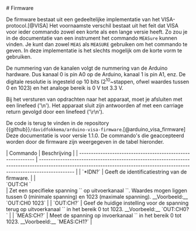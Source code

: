 <div id="ch:firmware"></div>
# Firmware

De firmware bestaat uit een gedeeltelijke implementatie van het VISA-protocol.[@VISA] Het voornaamste verschil bestaat uit het feit dat VISA voor ieder commando zowel een korte als een lange versie heeft. Zo zou je in de documentatie van een instrument het commando `MEASure` kunnen vinden. Je kunt dan zowel `MEAS` als `MEASURE` gebruiken om het commando te geven. In deze implementatie is het slechts mogelijk om de korte vorm te gebruiken.

De nummering van de kanalen volgt de nummering van de Arduino hardware. Dus kanaal 0 is pin A0 op de Arduino, kanaal 1 is pin A1, enz. De digitale resolutie is ingesteld op 10 bits ($2^{10}$~stappen, ofwel waardes tussen 0 en 1023) en het analoge bereik is 0 V tot 3.3 V.

Bij het versturen van opdrachten naar het apparaat, moet je afsluiten met een linefeed ('\n'). Het apparaat sluit zijn antwoorden af met een carriage return gevolgd door een linefeed ('\r\n').

De code is terug te vinden in de repository {{github}}`/davidfokkema/arduino-visa-firmware`.[@arduino_visa_firmware] Deze documentatie is voor versie 1.1.0. De commando's die geaccepteerd worden door de firmware zijn weergegeven in de tabel hieronder.

<div id="tab:firmware"></div>
| Commando                                                    | Beschrijving                                                                                                                                                                |
| ----------------------------------------------------------- | --------------------------------------------------------------------------------------------------------------------------------------------------------------------------- |
| `*IDN?`                                                     | Geeft de identificatiestring van de firmware.                                                                                                                               |
| <div style="white-space: nowrap">`OUT:CH<ch> <value>`</div> | Zet een specifieke spanning `<value>` op uitvoerkanaal `<ch>`. Waardes mogen liggen tussen 0 (minimale spanning) en 1023 (maximale spanning). __Voorbeeld:__ `OUT:CH0 1023` |
| `OUT:CH<ch>?`                                               | Geef de huidige instelling voor de spanning terug op uitvoerkanaal `<ch>` in het bereik 0 tot 1023. __Voorbeeld:__ `OUT:CH0?`                                               |
| `MEAS:CH<ch>?`                                              | Meet de spanning op invoerkanaal `<ch>` in het bereik 0 tot 1023. __Voorbeeld:__ `MEAS:CH1?`                                                                                |
